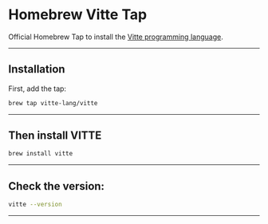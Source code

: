 # Homebrew Vitte Tap

Official Homebrew Tap to install the [Vitte programming language](https://github.com/vitte-lang/vitte).

---

## Installation

First, add the tap:

```sh
brew tap vitte-lang/vitte
```

---

## Then install VITTE
```sh
brew install vitte
```

--- 
## Check the version:

```sh
vitte --version
```
---